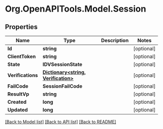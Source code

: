 # Org.OpenAPITools.Model.Session

## Properties

Name | Type | Description | Notes
------------ | ------------- | ------------- | -------------
**Id** | **string** |  | [optional] 
**ClientToken** | **string** |  | [optional] 
**State** | **IDVSessionState** |  | [optional] 
**Verifications** | [**Dictionary&lt;string, Verification&gt;**](Verification.md) |  | [optional] 
**FailCode** | **SessionFailCode** |  | [optional] 
**ResultVp** | **string** |  | [optional] 
**Created** | **long** |  | [optional] 
**Updated** | **long** |  | [optional] 

[[Back to Model list]](../README.md#documentation-for-models) [[Back to API list]](../README.md#documentation-for-api-endpoints) [[Back to README]](../README.md)

